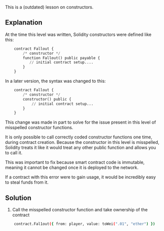 This is a (outdated) lesson on constructors.

## Explanation
At the time this level was written, Solidity constructors were defined like this:

```python
    contract Fallout {
        /* constructor */
        function Fallout() public payable {
           // initial contract setup....
        }
    }
```

In a later version, the syntax was changed to this:

```python
    contract Fallout {
        /* constructor */
        constructor() public {
            // initial contract setup...
        }
    }
```
This change was made in part to solve for the issue present in this level of misspelled constructor functions.

It is only possible to call correctly coded constructor functions one time, during contract creation.
Because the constructor in this level is misspelled, Solidity treats it like it would treat any other public function and allows you to call it.

This was important to fix because smart contract code is immutable, meaning it cannot be changed once it is deployed to the network.

If a contract with this error were to gain usage, it would be incredibly easy to steal funds from it.

## Solution
1) Call the misspelled constructor function and take ownership of the contract
```bash
    contract.Fal1out({ from: player, value: toWei(".01", "ether") })
```